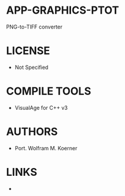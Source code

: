 APP-GRAPHICS-PTOT
=================

PNG-to-TIFF converter

LICENSE
===============
* Not Specified

COMPILE TOOLS
===============
* VisualAge for C++ v3

AUTHORS
===============
* Port. Wolfram M. Koerner

LINKS
===============
* 
